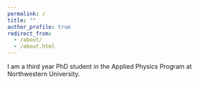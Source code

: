 ```yaml
---
permalink: /
title: ""
author_profile: true
redirect_from: 
  - /about/
  - /about.html
---
```



I am a third year PhD student in the Applied Physics Program at Northwestern University. 
